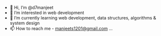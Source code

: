 - 👋 Hi, I’m @d7manjeet
- 👀 I’m interested in web development
- 🌱 I’m currently learning web development, data structures, algorithms & system design
- 📫 How to reach me - manjeets1201@gmail.com ...

<!---
d7manjeet/d7manjeet is a ✨ special ✨ repository because its `README.md` (this file) appears on your GitHub profile.
You can click the Preview link to take a look at your changes.
--->
